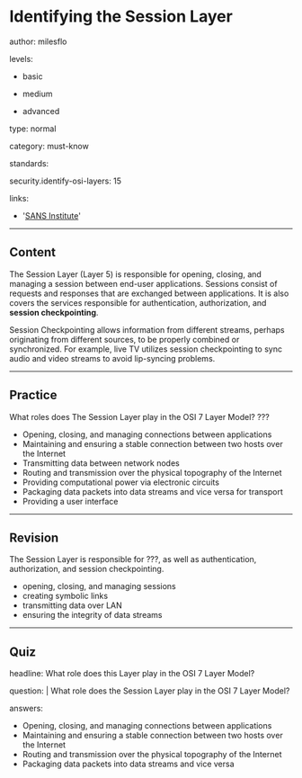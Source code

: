 # Identifying the Session Layer
author: milesflo

levels:

  - basic

  - medium

  - advanced

type: normal

category: must-know

standards:

  security.identify-osi-layers: 15

links:

  - '[SANS Institute](https://www.sans.org/reading-room/whitepapers/protocols/applying-osi-layer-network-model-information-security-1309)'

---
## Content

The Session Layer (Layer 5) is responsible for opening, closing, and managing a session between end-user applications. Sessions consist of requests and responses that are exchanged between applications. It is also covers the services responsible for authentication, authorization, and __session checkpointing__.

Session Checkpointing allows information from different streams, perhaps originating from different sources, to be properly combined or synchronized. For example, live TV utilizes session checkpointing to sync audio and video streams to avoid lip-syncing problems.


---
## Practice

What roles does The Session Layer play in the OSI 7 Layer Model?
???

* Opening, closing, and managing connections between applications
* Maintaining and ensuring a stable connection between two hosts over the Internet
* Transmitting data between network nodes
* Routing and transmission over the physical topography of the Internet
* Providing computational power via electronic circuits
* Packaging data packets into data streams and vice versa for transport
* Providing a user interface

---
## Revision

The Session Layer is responsible for ???, as well as authentication, authorization, and session checkpointing.

* opening, closing, and managing sessions
* creating symbolic links
* transmitting data over LAN
* ensuring the integrity of data streams

---
## Quiz

headline: What role does this Layer play in the OSI 7 Layer Model?

question: |
  What role does the Session Layer play in the OSI 7 Layer Model?

answers:

- Opening, closing, and managing connections between applications
- Maintaining and ensuring a stable connection between two hosts over the Internet
- Routing and transmission over the physical topography of the Internet
- Packaging data packets into data streams and vice versa
